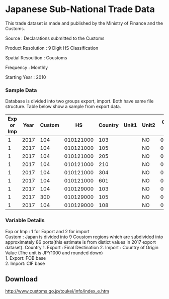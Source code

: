 # Japanese Sub-National Trade Data

This trade dataset is made and published by the Ministry of Finance and the Customs.  

Source : Declarations submitted to the Customs  

Product Resolution : 9 Digit HS Classification

Spatial Resoultion : Coustoms

Frequency : Monthly

Starting Year : 2010

### Sample Data
Database is divided into two groups export, import. Both have same file structure. Table below show a sample from export data. 

| Exp or Imp | Year | Custom | HS        | Country | Unit1 | Unit2 | Quantity1-Year | Quantity2-Year | Value-Year | Quantity1-Jan | Quantity2-Jan | Value-Jan | Quantity1-Feb | Quantity2-Feb | Value-Feb | Quantity1-Mar | Quantity2-Mar | Value-Mar | Quantity1-Apr | Quantity2-Apr | Value-Apr | Quantity1-May | Quantity2-May | Value-May | Quantity1-Jun | Quantity2-Jun | Value-Jun | Quantity1-Jul | Quantity2-Jul | Value-Jul | Quantity1-Aug | Quantity2-Aug | Value-Aug | Quantity1-Sep | Quantity2-Sep | Value-Sep | Quantity1-Oct | Quantity2-Oct | Value-Oct | Quantity1-Nov | Quantity2-Nov | Value-Nov | Quantity1-Dec | Quantity2-Dec | Value-Dec |
|------------|------|--------|-----------|---------|-------|-------|----------------|----------------|------------|---------------|---------------|-----------|---------------|---------------|-----------|---------------|---------------|-----------|---------------|---------------|-----------|---------------|---------------|-----------|---------------|---------------|-----------|---------------|---------------|-----------|---------------|---------------|-----------|---------------|---------------|-----------|---------------|---------------|-----------|---------------|---------------|-----------|---------------|---------------|-----------|
| 1          | 2017 | 104    | 010121000 | 103     |       | NO    | 0              | 3              | 2100       | 0             | 0             | 0         | 0             | 0             | 0         | 0             | 0             | 0         | 0             | 0             | 0         | 0             | 0             | 0         | 0             | 0             | 0         | 0             | 0             | 0         | 0             | 0             | 0         | 0             | 3             | 2100      | 0             | 0             | 0         | 0             | 0             | 0         | 0             | 0             | 0         |
| 1          | 2017 | 104    | 010121000 | 105     |       | NO    | 0              | 2              | 1800       | 0             | 0             | 0         | 0             | 2             | 1800      | 0             | 0             | 0         | 0             | 0             | 0         | 0             | 0             | 0         | 0             | 0             | 0         | 0             | 0             | 0         | 0             | 0             | 0         | 0             | 0             | 0         | 0             | 0             | 0         | 0             | 0             | 0         | 0             | 0             | 0         |
| 1          | 2017 | 104    | 010121000 | 205     |       | NO    | 0              | 6              | 84220      | 0             | 2             | 28202     | 0             | 0             | 0         | 0             | 0             | 0         | 0             | 0             | 0         | 0             | 0             | 0         | 0             | 0             | 0         | 0             | 0             | 0         | 0             | 0             | 0         | 0             | 0             | 0         | 0             | 2             | 6296      | 0             | 0             | 0         | 0             | 2             | 49722     |
| 1          | 2017 | 104    | 010121000 | 210     |       | NO    | 0              | 1              | 11674      | 0             | 1             | 11674     | 0             | 0             | 0         | 0             | 0             | 0         | 0             | 0             | 0         | 0             | 0             | 0         | 0             | 0             | 0         | 0             | 0             | 0         | 0             | 0             | 0         | 0             | 0             | 0         | 0             | 0             | 0         | 0             | 0             | 0         | 0             | 0             | 0         |
| 1          | 2017 | 104    | 010121000 | 304     |       | NO    | 0              | 1              | 1138       | 0             | 0             | 0         | 0             | 0             | 0         | 0             | 0             | 0         | 0             | 0             | 0         | 0             | 0             | 0         | 0             | 0             | 0         | 0             | 0             | 0         | 0             | 0             | 0         | 0             | 0             | 0         | 0             | 0             | 0         | 0             | 1             | 1138      | 0             | 0             | 0         |
| 1          | 2017 | 104    | 010121000 | 601     |       | NO    | 0              | 6              | 1041487    | 0             | 0             | 0         | 0             | 1             | 2582      | 0             | 0             | 0         | 0             | 0             | 0         | 0             | 0             | 0         | 0             | 0             | 0         | 0             | 3             | 1027528   | 0             | 0             | 0         | 0             | 0             | 0         | 0             | 0             | 0         | 0             | 0             | 0         | 0             | 2             | 11377     |
| 1          | 2017 | 104    | 010129000 | 103     |       | NO    | 0              | 6              | 40200      | 0             | 0             | 0         | 0             | 0             | 0         | 0             | 0             | 0         | 0             | 0             | 0         | 0             | 0             | 0         | 0             | 0             | 0         | 0             | 0             | 0         | 0             | 0             | 0         | 0             | 6             | 40200     | 0             | 0             | 0         | 0             | 0             | 0         | 0             | 0             | 0         |
| 1          | 2017 | 300    | 010129000 | 105     |       | NO    | 0              | 24             | 20972      | 0             | 0             | 0         | 0             | 0             | 0         | 0             | 12            | 10486     | 0             | 0             | 0         | 0             | 0             | 0         | 0             | 0             | 0         | 0             | 0             | 0         | 0             | 12            | 10486     | 0             | 0             | 0         | 0             | 0             | 0         | 0             | 0             | 0         | 0             | 0             | 0         |
| 1          | 2017 | 104    | 010129000 | 108     |       | NO    | 0              | 5              | 107479     | 0             | 0             | 0         | 0             | 0             | 0         | 0             | 0             | 0         | 0             | 0             | 0         | 0             | 0             | 0         | 0             | 0             | 0         | 0             | 0             | 0         | 0             | 0             | 0         | 0             | 3             | 1479      | 0             | 1             | 40000     | 0             | 0             | 0         | 0             | 1             | 66000     |

### Variable Details
Exp or Imp : 1 for Export and 2 for import  
Custom : Japan is divided into 9 Coustom regions which are subdivided into approximately 86 ports(this estimate is from distict values in 2017 export dataset). 
Country
    1. Export : Final Destination
    2. Import : Country of Origin 
Value (The unit is JPY1000 and rounded down)  
    1. Export: FOB base  
    2. Import: CIF base  
  

## Download 
http://www.customs.go.jp/toukei/info/index_e.htm

